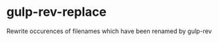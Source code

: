 gulp-rev-replace
================

Rewrite occurences of filenames which have been renamed by gulp-rev
